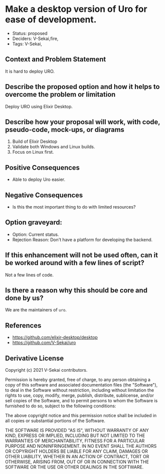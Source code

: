 # Make a desktop version of Uro for ease of development.

- Status: proposed <!-- draft | rejected | accepted | deprecated | superseded by -->
- Deciders: V-Sekai,fire,
- Tags: V-Sekai,

## Context and Problem Statement

It is hard to deploy URO.

## Describe the proposed option and how it helps to overcome the problem or limitation

Deploy URO using Elixir Desktop.

## Describe how your proposal will work, with code, pseudo-code, mock-ups, or diagrams

1. Build of Elixir Desktop
1. Validate both Windows and Linux builds.
1. Focus on Linux first.

## Positive Consequences <!-- optional -->

- Able to deploy Uro easier.

## Negative Consequences <!-- optional -->

- Is this the most important thing to do with limited resources?

## Option graveyard: <!-- same as above -->

- Option: Current status.
- Rejection Reason: Don't have a platform for developing the backend.

## If this enhancement will not be used often, can it be worked around with a few lines of script?

Not a few lines of code.

## Is there a reason why this should be core and done by us?

We are the maintainers of `uro`.

## References <!-- optional and numbers of links can vary -->

- https://github.com/elixir-desktop/desktop
- https://github.com/V-Sekai/uro

## Derivative License

Copyright (c) 2021 V-Sekai contributors.

Permission is hereby granted, free of charge, to any person obtaining a copy
of this software and associated documentation files (the "Software"), to deal
in the Software without restriction, including without limitation the rights
to use, copy, modify, merge, publish, distribute, sublicense, and/or sell
copies of the Software, and to permit persons to whom the Software is
furnished to do so, subject to the following conditions:

The above copyright notice and this permission notice shall be included in all
copies or substantial portions of the Software.

THE SOFTWARE IS PROVIDED "AS IS", WITHOUT WARRANTY OF ANY KIND, EXPRESS OR
IMPLIED, INCLUDING BUT NOT LIMITED TO THE WARRANTIES OF MERCHANTABILITY,
FITNESS FOR A PARTICULAR PURPOSE AND NONINFRINGEMENT. IN NO EVENT SHALL THE
AUTHORS OR COPYRIGHT HOLDERS BE LIABLE FOR ANY CLAIM, DAMAGES OR OTHER
LIABILITY, WHETHER IN AN ACTION OF CONTRACT, TORT OR OTHERWISE, ARISING FROM,
OUT OF OR IN CONNECTION WITH THE SOFTWARE OR THE USE OR OTHER DEALINGS IN THE
SOFTWARE.